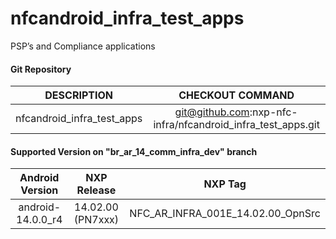 # nfcandroid_infra_test_apps
PSP’s and Compliance applications

#### Git Repository

| DESCRIPTION        | CHECKOUT COMMAND          |
| :-------------: |:-------------:| 
| nfcandroid_infra_test_apps | git@github.com:nxp-nfc-infra/nfcandroid_infra_test_apps.git |

#### Supported Version on "br_ar_14_comm_infra_dev" branch
| Android Version        | NXP Release          | NXP Tag  |
| :-------------: |:---------------------:| :-----:|
| android-14.0.0_r4              |  14.02.00 (PN7xxx) |  NFC_AR_INFRA_001E_14.02.00_OpnSrc |




